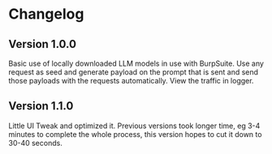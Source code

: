 # Changelog

## Version 1.0.0
Basic use of locally downloaded LLM models in use with BurpSuite. Use any request as seed and generate payload on the prompt that is sent and send those payloads with the requests automatically. View the traffic in logger. 

## Version 1.1.0
Little UI Tweak and optimized it. Previous versions took longer time, eg 3-4 minutes to complete the whole process, this version hopes to cut it down to 30-40 seconds. 
